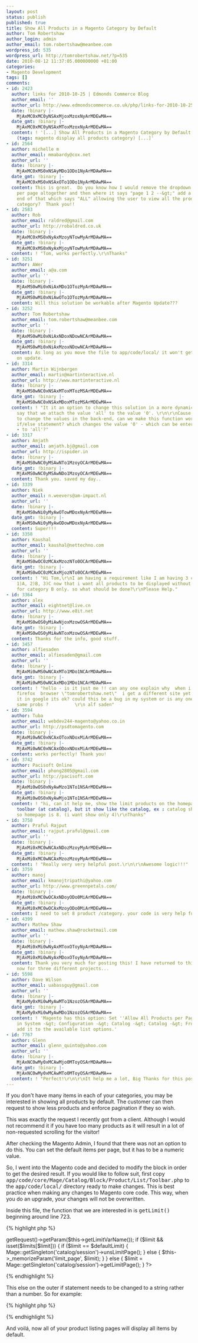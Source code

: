 ```yaml
---
layout: post
status: publish
published: true
title: Show All Products in a Magento Category by Default
author: Tom Robertshaw
author_login: admin
author_email: tom.robertshaw@meanbee.com
wordpress_id: 535
wordpress_url: http://tomrobertshaw.net/?p=535
date: 2010-08-12 11:37:05.000000000 +01:00
categories:
- Magento Development
tags: []
comments:
- id: 2423
  author: links for 2010-10-25 | Edmonds Commerce Blog
  author_email: ''
  author_url: http://www.edmondscommerce.co.uk/php/links-for-2010-10-25/
  date: !binary |-
    MjAxMC0xMC0yNSAxMjoxMzoxNyArMDEwMA==
  date_gmt: !binary |-
    MjAxMC0xMC0yNSAxMToxMzoxNyArMDEwMA==
  content: ! '[...] Show All Products in a Magento Category by Default | Tom Robertshaw
    (tags: magento display all products category) [...]'
- id: 2564
  author: michelle m
  author_email: mmabardy@cox.net
  author_url: ''
  date: !binary |-
    MjAxMC0xMS0xNSAyMDo1ODo1NyArMDAwMA==
  date_gmt: !binary |-
    MjAxMC0xMS0xNSAxOTo1ODo1NyArMDAwMA==
  content: This is great.  Do you know how I would remove the dropdown with the products
    per page altogether and then where it says "page 1 2 --&gt;" add a link to the
    end of that which says "ALL" allowing the user to view all the products in that
    category?  Thank you!!
- id: 2583
  author: Rob
  author_email: raldred@gmail.com
  author_url: http://robaldred.co.uk
  date: !binary |-
    MjAxMC0xMS0xNyAxMzoyNTowMyArMDAwMA==
  date_gmt: !binary |-
    MjAxMC0xMS0xNyAxMjoyNTowMyArMDAwMA==
  content: ! "Tom, works perfectly.\r\nThanks"
- id: 3251
  author: AWer
  author_email: a@a.com
  author_url: ''
  date: !binary |-
    MjAxMS0wMi0xNiAxMDo1OTozMyArMDAwMA==
  date_gmt: !binary |-
    MjAxMS0wMi0xNiAwOTo1OTozMyArMDAwMA==
  content: Will this solution be workable after Magento Update???
- id: 3252
  author: Tom Robertshaw
  author_email: tom.robertshaw@meanbee.com
  author_url: ''
  date: !binary |-
    MjAxMS0wMi0xNiAxNDoxNDowNCArMDAwMA==
  date_gmt: !binary |-
    MjAxMS0wMi0xNiAxMzoxNDowNCArMDAwMA==
  content: As long as you move the file to app/code/local/ it won't get overwritten
    on update.
- id: 3314
  author: Martin Wijnbergen
  author_email: martin@martinteractive.nl
  author_url: http://www.martinteractive.nl
  date: !binary |-
    MjAxMS0wNC0xNSAxMToxMTozMSArMDEwMA==
  date_gmt: !binary |-
    MjAxMS0wNC0xNSAxMDoxMTozMSArMDEwMA==
  content: ! "It it an option to change this solution in a more dynamic one? let's
    say that we attach the value 'all' to the value '0'. \r\n\r\nCause it's possible
    to change the values in the back-end, can we make this function works with an
    if/else statement? which changes the value '0' - which can be entered in the back-end
    - to 'all'?"
- id: 3317
  author: Amjath
  author_email: amjath.bj@gmail.com
  author_url: http://ispider.in
  date: !binary |-
    MjAxMS0wNC0yMSAwNTo1MzoyOCArMDEwMA==
  date_gmt: !binary |-
    MjAxMS0wNC0yMSAwNDo1MzoyOCArMDEwMA==
  content: Thank you. saved my day..
- id: 3339
  author: Niek
  author_email: n.weevers@am-impact.nl
  author_url: ''
  date: !binary |-
    MjAxMS0wNi0yMyAwOTowMDoxNyArMDEwMA==
  date_gmt: !binary |-
    MjAxMS0wNi0yMyAwODowMDoxNyArMDEwMA==
  content: Super!!!
- id: 3358
  author: Kaushal
  author_email: kaushal@nettechno.com
  author_url: ''
  date: !binary |-
    MjAxMS0wOC0zMCAxMzozNTo0OCArMDEwMA==
  date_gmt: !binary |-
    MjAxMS0wOC0zMCAxMjozNTo0OCArMDEwMA==
  content: ! "Hi Tom,\r\nI am having a requirement like I am having 3 categories say
    1)A, 2)B, 3)C now that i want all products to be displayed without having pagination
    for category B only. so what should be done?\r\nPlease Help."
- id: 3364
  author: alex
  author_email: eightnet@live.cn
  author_url: http://www.e8it.net
  date: !binary |-
    MjAxMS0wOS0yMiAwNjoxMzowOSArMDEwMA==
  date_gmt: !binary |-
    MjAxMS0wOS0yMiAwNToxMzowOSArMDEwMA==
  content: Thanks for the info, good stuff.
- id: 3457
  author: alfiesaden
  author_email: alfiesaden@gmail.com
  author_url: ''
  date: !binary |-
    MjAxMi0wMS0wNCAxMTo1MDo1NCArMDAwMA==
  date_gmt: !binary |-
    MjAxMi0wMS0wNCAxMDo1MDo1NCArMDAwMA==
  content: ! "hello - is it just me !! can any one explain why  when i type in the
    firefox  browser \"tomrobertshaw.net\"  i get a different site yet whe i type
    it in google its ok? could this be a bug in my system or is any one else having
    same probs ?          \r\n alf saden"
- id: 3594
  author: Tuba
  author_email: webdev244-magento@yahoo.co.in
  author_url: http://psdtomagento.com
  date: !binary |-
    MjAxMi0wNC0xNCAxOToxNDoxMiArMDEwMA==
  date_gmt: !binary |-
    MjAxMi0wNC0xNCAxODoxNDoxMiArMDEwMA==
  content: works perfectly! Thank you!
- id: 3742
  author: Pacisoft Online
  author_email: phong2805@gmail.com
  author_url: http://pacisoft.com
  date: !binary |-
    MjAxMi0wOS0xNyAwMzo1NTo1NSArMDEwMA==
  date_gmt: !binary |-
    MjAxMi0wOS0xNyAwMjo1NTo1NSArMDEwMA==
  content: ! "hi, can it help me, show the limit products on the homepage, i used
    toolbar (at catalog), but it show like the catalog, ex : catalog show 8 product,
    so homepage is 8. (i want show only 4)\r\nThanks"
- id: 3758
  author: Praful Rajput
  author_email: rajput.praful@gmail.com
  author_url: ''
  date: !binary |-
    MjAxMi0xMC0wNCAxNDozMzoyMyArMDEwMA==
  date_gmt: !binary |-
    MjAxMi0xMC0wNCAxMzozMzoyMyArMDEwMA==
  content: ! "Really very very helpful post.\r\n\r\nAwesome logic!!!"
- id: 3759
  author: manoj
  author_email: kmanojtripathi@yahoo.com
  author_url: http://www.greennpetals.com/
  date: !binary |-
    MjAxMi0xMC0wOCAxNDoyODo0MiArMDEwMA==
  date_gmt: !binary |-
    MjAxMi0xMC0wOCAxMzoyODo0MiArMDEwMA==
  content: I need to set 8 product /category. your code is very help full. Thanks
- id: 4399
  author: Mathew Shaw
  author_email: mathew.shaw@rocketmail.com
  author_url: ''
  date: !binary |-
    MjAxMi0xMi0wNyAxMToxOToyNyArMDAwMA==
  date_gmt: !binary |-
    MjAxMi0xMi0wNyAxMDoxOToyNyArMDAwMA==
  content: Thank you very much for posting this! I have returned to this three times
    now for three different projects...
- id: 5598
  author: Dave Wilson
  author_email: uabassguy@gmail.com
  author_url: ''
  date: !binary |-
    MjAxMy0xMi0wMyAwMTo1NzozOSArMDAwMA==
  date_gmt: !binary |-
    MjAxMy0xMi0wMyAwMDo1NzozOSArMDAwMA==
  content: ! 'Magento has this option: Set ''Allow All Products per Page'' to ''Yes''
    in System -&gt; Configuration -&gt; Catalog -&gt; Catalog -&gt; Frontend, it will
    add it to the available list options.'
- id: 7767
  author: Glenn
  author_email: glenn_quinto@yahoo.com
  author_url: ''
  date: !binary |-
    MjAxNC0wMy0xMCAwMjo0MToyOSArMDAwMA==
  date_gmt: !binary |-
    MjAxNC0wMy0xMCAwMTo0MToyOSArMDAwMA==
  content: ! "Perfect!\r\n\r\nIt help me a lot, Big Thanks for this post. :)"
---
```

If you don't have many items in each of your categories, you may be interested in showing all products by default.   The customer can then request to show less products and enforce pagination if they so wish.

This was exactly the request I recently got from a client.  Although I would not recommend it if you have too many products as it will result in a lot of non-requested scrolling for the visitor!

After checking the Magento Admin, I found that there was not an option to do this.  You can set the default items per page, but it has to be a numeric value.

So, I went into the Magento code and decided to modify the block in order to get the desired result.  If you would like to follow suit, first copy <tt>app/code/core/Mage/Catalog/Block/Product/List/Toolbar.php</tt> to the <tt>app/code/local/</tt> directory ready to make changes.  This is best practice when making any changes to Magento core code.  This way, when you do an upgrade, your changes will not be overwritten.

Inside this file, the function that we are interested in is <tt>getLimit()</tt> beginning around line 723.

{% highlight php %}
<?php 
$limit = $this->getRequest()->getParam($this->getLimitVarName());
if ($limit && isset($limits[$limit])) {
    if ($limit == $defaultLimit) {
        Mage::getSingleton('catalog/session')->unsLimitPage();
    } else {
        $this->_memorizeParam('limit_page', $limit);
    }   
} else {
    $limit = Mage::getSingleton('catalog/session')->getLimitPage();
}
?>
{% endhighlight %}

This else on the outer if statement needs to be changed to a string rather than a number.  So for example:

{% highlight php %}
<?php
...
} else {
    $limit = 'all';
}   
?>
{% endhighlight %}

And voilá, now all of your product listing pages will display all items by default.
